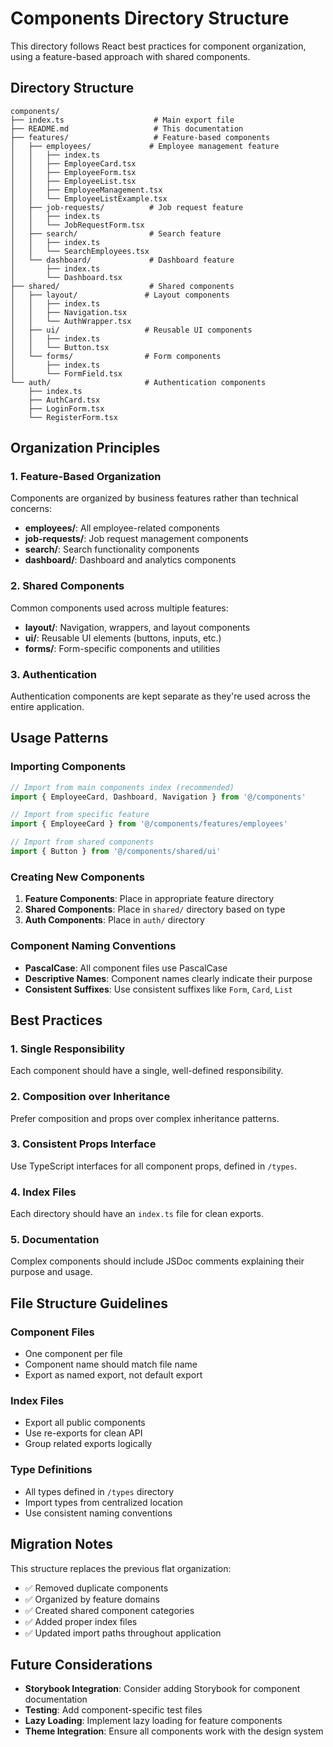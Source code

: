 # Components Directory Structure

This directory follows React best practices for component organization, using a feature-based approach with shared components.

## Directory Structure

```
components/
├── index.ts                    # Main export file
├── README.md                   # This documentation
├── features/                   # Feature-based components
│   ├── employees/             # Employee management feature
│   │   ├── index.ts
│   │   ├── EmployeeCard.tsx
│   │   ├── EmployeeForm.tsx
│   │   ├── EmployeeList.tsx
│   │   ├── EmployeeManagement.tsx
│   │   └── EmployeeListExample.tsx
│   ├── job-requests/          # Job request feature
│   │   ├── index.ts
│   │   └── JobRequestForm.tsx
│   ├── search/                # Search feature
│   │   ├── index.ts
│   │   └── SearchEmployees.tsx
│   └── dashboard/             # Dashboard feature
│       ├── index.ts
│       └── Dashboard.tsx
├── shared/                    # Shared components
│   ├── layout/               # Layout components
│   │   ├── index.ts
│   │   ├── Navigation.tsx
│   │   └── AuthWrapper.tsx
│   ├── ui/                   # Reusable UI components
│   │   ├── index.ts
│   │   └── Button.tsx
│   └── forms/                # Form components
│       ├── index.ts
│       └── FormField.tsx
└── auth/                     # Authentication components
    ├── index.ts
    ├── AuthCard.tsx
    ├── LoginForm.tsx
    └── RegisterForm.tsx
```

## Organization Principles

### 1. Feature-Based Organization
Components are organized by business features rather than technical concerns:
- **employees/**: All employee-related components
- **job-requests/**: Job request management components
- **search/**: Search functionality components
- **dashboard/**: Dashboard and analytics components

### 2. Shared Components
Common components used across multiple features:
- **layout/**: Navigation, wrappers, and layout components
- **ui/**: Reusable UI elements (buttons, inputs, etc.)
- **forms/**: Form-specific components and utilities

### 3. Authentication
Authentication components are kept separate as they're used across the entire application.

## Usage Patterns

### Importing Components

```typescript
// Import from main components index (recommended)
import { EmployeeCard, Dashboard, Navigation } from '@/components'

// Import from specific feature
import { EmployeeCard } from '@/components/features/employees'

// Import from shared components
import { Button } from '@/components/shared/ui'
```

### Creating New Components

1. **Feature Components**: Place in appropriate feature directory
2. **Shared Components**: Place in `shared/` directory based on type
3. **Auth Components**: Place in `auth/` directory

### Component Naming Conventions

- **PascalCase**: All component files use PascalCase
- **Descriptive Names**: Component names clearly indicate their purpose
- **Consistent Suffixes**: Use consistent suffixes like `Form`, `Card`, `List`

## Best Practices

### 1. Single Responsibility
Each component should have a single, well-defined responsibility.

### 2. Composition over Inheritance
Prefer composition and props over complex inheritance patterns.

### 3. Consistent Props Interface
Use TypeScript interfaces for all component props, defined in `/types`.

### 4. Index Files
Each directory should have an `index.ts` file for clean exports.

### 5. Documentation
Complex components should include JSDoc comments explaining their purpose and usage.

## File Structure Guidelines

### Component Files
- One component per file
- Component name should match file name
- Export as named export, not default export

### Index Files
- Export all public components
- Use re-exports for clean API
- Group related exports logically

### Type Definitions
- All types defined in `/types` directory
- Import types from centralized location
- Use consistent naming conventions

## Migration Notes

This structure replaces the previous flat organization:
- ✅ Removed duplicate components
- ✅ Organized by feature domains
- ✅ Created shared component categories
- ✅ Added proper index files
- ✅ Updated import paths throughout application

## Future Considerations

- **Storybook Integration**: Consider adding Storybook for component documentation
- **Testing**: Add component-specific test files
- **Lazy Loading**: Implement lazy loading for feature components
- **Theme Integration**: Ensure all components work with the design system
